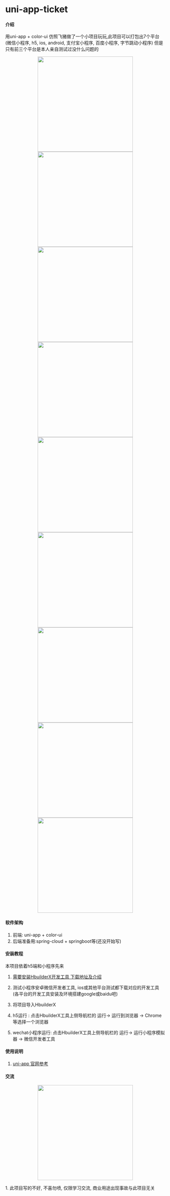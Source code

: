 # uni-app-ticket

#### 介绍
用uni-app + color-ui 仿照飞猪做了一个小项目玩玩,此项目可以打包出7个平台(微信小程序, h5, ios, android, 支付宝小程序, 百度小程序, 字节跳动小程序)
但是只有前三个平台是本人亲自测试过没什么问题的

<p style="text-align: center;">
  <img src="https://github.com/qianchaozhao/uni-app-ticket/blob/master/ReadmeImg/WechatIMG132.png" alt="" style="max-width:100%;" width="300">
  <img src="https://github.com/qianchaozhao/uni-app-ticket/blob/master/ReadmeImg/WechatIMG132.png" alt="" style="max-width:100%;" width="300">
  <img src="https://github.com/qianchaozhao/uni-app-ticket/blob/master/ReadmeImg/WechatIMG134.png" alt="" style="max-width:100%;" width="300">
  <img src="https://github.com/qianchaozhao/uni-app-ticket/blob/master/ReadmeImg/WechatIMG135.png" alt="" style="max-width:100%;" width="300">
  <img src="https://github.com/qianchaozhao/uni-app-ticket/blob/master/ReadmeImg/WechatIMG136.png" alt="" style="max-width:100%;" width="300">
  <img src="https://github.com/qianchaozhao/uni-app-ticket/blob/master/ReadmeImg/WechatIMG137.png" alt="" style="max-width:100%;" width="300">
  <img src="https://github.com/qianchaozhao/uni-app-ticket/blob/master/ReadmeImg/WechatIMG138.png" alt="" style="max-width:100%;" width="300">
  <img src="https://github.com/qianchaozhao/uni-app-ticket/blob/master/ReadmeImg/WechatIMG139.png" alt="" style="max-width:100%;" width="300">
  <img src="https://github.com/qianchaozhao/uni-app-ticket/blob/master/ReadmeImg/WechatIMG140.png" alt="" style="max-width:100%;" width="300">
</p>


#### 软件架构
1. 前端: uni-app + color-ui
2. 后端准备用:spring-cloud + springboot等(还没开始写)

#### 安装教程
本项目依着h5端和小程序先来

1. [需要安装HbuilderX开发工具 下载地址及介绍]( https://uniapp.dcloud.io/quickstart?id=%E9%80%9A%E8%BF%87-hbuilderx-%E5%8F%AF%E8%A7%86%E5%8C%96%E7%95%8C%E9%9D%A2)

2. 测试小程序安卓微信开发者工具, ios或其他平台测试都下载对应的开发工具(各平台的开发工具安装及环境搭建google或baidu吧)
3. 将项目导入HbuilderX
4. h5运行 : 点击HbuilderX工具上侧导航栏的 运行-> 运行到浏览器 -> Chrome等选择一个浏览器
5. wechat小程序运行: 点击HbuilderX工具上侧导航栏的 运行-> 运行小程序模拟器 -> 微信开发者工具

#### 使用说明

1. [uni-app 官网参考]( https://uniapp.dcloud.io)

#### 交流

<p style="text-align: center;">
  <img src="https://github.com/qianchaozhao/uni-app-ticket/blob/master/ReadmeImg/myWeChat.jpeg" alt="" style="max-width:100%;" width="300">
</p>
1. 此项目写的不好, 不喜勿喷, 仅限学习交流, 商业用途出现事故与此项目无关

